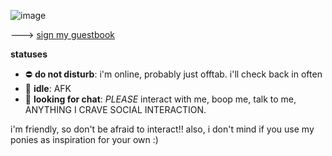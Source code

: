 ![image](https://konachan.com/jpeg/329381ceaf557820b58f26910fc39f70/Konachan.com%20-%20129881%20gumi%20vocaloid.jpg)


---> [sign my guestbook](https://calems.123guestbook.com/)

**statuses**
- ⛔ **do not disturb**: i'm online, probably just offtab. i'll check back in often
- 🌙 **idle**: AFK
- 💬 **looking for chat**: *PLEASE* interact with me, boop me, talk to me, ANYTHING I CRAVE SOCIAL INTERACTION.


i'm friendly, so don't be afraid to interact!! also, i don't mind if you use my ponies as inspiration for your own :) 
